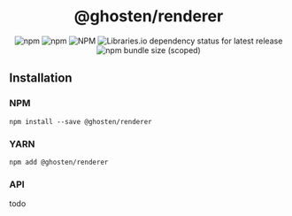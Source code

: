 <div align="center">

# @ghosten/renderer

![npm](https://img.shields.io/npm/dm/@ghosten/renderer?logo=npm)
![npm](https://img.shields.io/npm/v/@ghosten/renderer?logo=npm)
![NPM](https://img.shields.io/npm/l/@ghosten/renderer)
![Libraries.io dependency status for latest release](https://img.shields.io/librariesio/release/npm/@ghosten/renderer?logo=npm)
![npm bundle size (scoped)](https://img.shields.io/bundlephobia/minzip/@ghosten/renderer)

</div>

## Installation

### NPM

```shell
npm install --save @ghosten/renderer
```

### YARN

```shell
npm add @ghosten/renderer
```

### API

todo
